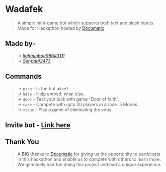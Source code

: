 # Wadafek
> A simple mini-game bot which supports both text and slash inputs. Made for Hackathon hosted by [Documatic](https://documatic.com)

## Made by-
> → *[lightninbolt986#3111](https://discordapp.com/users/543031298130837510)*  
> → *[Senpai#2473](https://discordapp.com/users/654639494481313792)*  

## Commands
> → `ping` - Is the bot alive?  
> → `help` - Help embed, what else.  
> → `door` - Test your luck with game "Door of faith".  
> → `race` - Compete with upto 20 players in a race. 5 Modes.  
> → `virus` - Play a game of eliminating the virus.  

## Invite bot - [Link here](https://discord.com/oauth2/authorize?client_id=929616576691449926&scope=bot&permissions=2147798016)

## Thank You
> A **BIG** thanks to [Documatic](https://documatic.com) for giving us the opportunity to participate in this hackathon and enable us to compete with others to learn more. We genuinely had fun doing this project and had a unique experience. 
